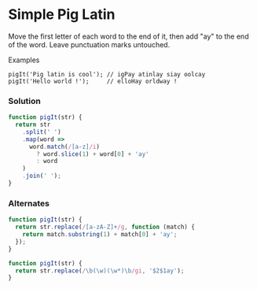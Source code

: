# Simple Pig Latin

Move the first letter of each word to the end of it, then add "ay" to the end of the word. Leave punctuation marks untouched.

Examples

    pigIt('Pig latin is cool'); // igPay atinlay siay oolcay
    pigIt('Hello world !');     // elloHay orldway !

### Solution

```js
function pigIt(str) {
  return str
    .split(' ')
    .map(word =>
      word.match(/[a-z]/i)
        ? word.slice(1) + word[0] + 'ay'
        : word
    )
    .join(' ');
}
```

### Alternates

```js
function pigIt(str) {
  return str.replace(/[a-zA-Z]+/g, function (match) {
    return match.substring(1) + match[0] + 'ay';
  });
}
```

```js
function pigIt(str) {
  return str.replace(/\b(\w)(\w*)\b/gi, '$2$1ay');
}
```
